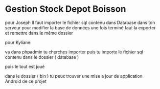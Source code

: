 # Gestion Stock Depot Boisson

pour Joseph
Il faut importer le fichier sql contenu dans Database dans ton serveur 
pour modifier la base de données une fois terminé faut la exporter et remettre dans le même dossier

pour Kyliane

va dans phpadmin tu cherches importer puis tu importe le fichier sql contenu
dans le dossier ( database )

puis le tout est joué

dans le dossier ( bin ) tu peux trouver une mise a jour de application Android de ce projet